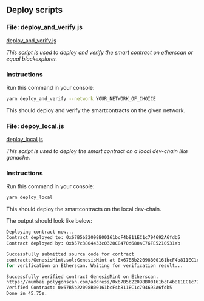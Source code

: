 ## Deploy scripts

### File: deploy_and_verify.js

[deploy_and_verify.js](/deploy/deploy_and_verify.js)

_This script is used to deploy and verify the smart contract on etherscan or equal blockexplorer._

### Instructions 

Run this command in your console:

```bash
yarn deploy_and_verify --network YOUR_NETWORK_OF_CHOICE
``` 

This should deploy and verify the smartcontracts on the given network.

### File: depoy_local.js

[deploy_local.js](/deploy/deploy_local.js)

_This script is used to deploy the smart contract on a local dev-chain like ganache._

### Instructions 

Run this command in your console:

```bash
yarn deploy_local
``` 

This should deploy the smartcontracts on the local dev-chain.

The output should look like below:

```bash
Deploying contract now...
Contract deployed to: 0x67B5b22098B00161bcF4b811EC1c794692A6fdb5
Contract deployed by: 0xb57c3804433c0320C8470d680aC76FE5210531ab
```  

```bash
Successfully submitted source code for contract
contracts/GenesisMint.sol:GenesisMint at 0x67B5b22098B00161bcF4b811EC1c794692A6fdb5
for verification on Etherscan. Waiting for verification result...

Successfully verified contract GenesisMint on Etherscan.
https://mumbai.polygonscan.com/address/0x67B5b22098B00161bcF4b811EC1c794692A6fdb5#code
Verified Contract: 0x67B5b22098B00161bcF4b811EC1c794692A6fdb5
Done in 45.75s.
```
